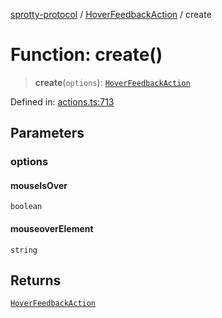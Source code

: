 
[sprotty-protocol](../globals) / [HoverFeedbackAction](../Namespace.HoverFeedbackAction) / create

# Function: create()

> **create**(`options`): [`HoverFeedbackAction`](../Interface.HoverFeedbackAction)

Defined in: [actions.ts:713](https://github.com/eclipse-sprotty/sprotty/blob/f9b2433481cc27a1ac0c92d525a92039ae7f6c76/packages/sprotty-protocol/src/actions.ts#L713)

## Parameters

### options

#### mouseIsOver

`boolean`

#### mouseoverElement

`string`

## Returns

[`HoverFeedbackAction`](../Interface.HoverFeedbackAction)
